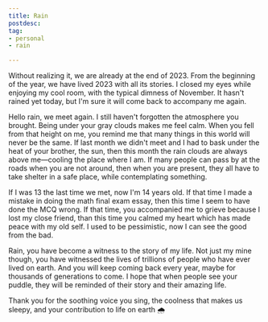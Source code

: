 ```yaml
---
title: Rain
postdesc:
tag:
- personal
- rain

---
```

Without realizing it, we are already at the end of 2023. From the beginning of the year, we have lived 2023 with all its stories. I closed my eyes while enjoying my cool room, with the typical dimness of November. It hasn't rained yet today, but I'm sure it will come back to accompany me again.

Hello rain, we meet again. I still haven't forgotten the atmosphere you brought. Being under your gray clouds makes me feel calm. When you fell from that height on me, you remind me that many things in this world will never be the same. If last month we didn't meet and I had to bask under the heat of your brother, the sun, then this month the rain clouds are always above me—cooling the place where I am. If many people can pass by at the roads when you are not around, then when you are present, they all have to take shelter in a safe place, while contemplating something.

If I was 13 the last time we met, now I'm 14 years old. If that time I made a mistake in doing the math final exam essay, then this time I seem to have done the MCQ wrong. If that time, you accompanied me to grieve because I lost my close friend, than this time you calmed my heart which has made peace with my old self. I used to be pessimistic, now I can see the good from the bad.

Rain, you have become a witness to the story of my life. Not just my mine though, you have witnessed the lives of trillions of people who have ever lived on earth. And you will keep coming back every year, maybe for thousands of generations to come. I hope that when people see your puddle, they will be reminded of their story and their amazing life.

Thank you for the soothing voice you sing, the coolness that makes us sleepy, and your contribution to life on earth 🌧️
